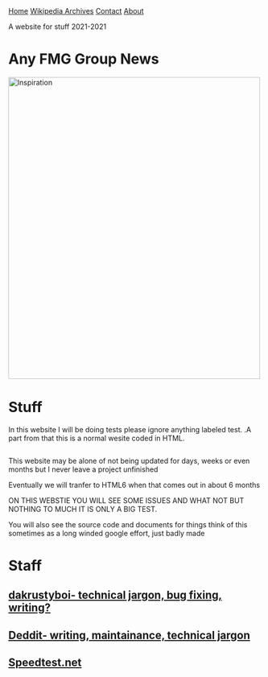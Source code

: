 <html>
<head>
<link rel="stylesheet" href="stylesheet.css">
<title>A testing area- Wow!</title>
</head>
    
<body>
    
<div class="topnav">
  <a class="active" href="#home">Home</a>
  <a href="https://thefmggroup.github.io/wikiarchive">Wikipedia Archives</a>
  <a href="contact">Contact</a>
  <a href="about">About</a>
</div> 
    
<p>A website for stuff 2021-2021</p>

<h1>Any FMG Group News</h1>
 
<img src="https://generated.inspirobot.me/a/bRelEYmaJ7.jpg" alt="Inspiration" class="center" style="width:500px;height:600px;">

<h1>Stuff</h1>

<p>
In this website I will be doing tests please ignore anything labeled test.
.A part from that this is a normal wesite coded in HTML.
</p>


<img class="https://external-content.duckduckgo.com/iu/?u=https%3A%2F%2Flogos-download.com%2Fwp-content%2Fuploads%2F2016%2F09%2FGitHub_logo.png&f=1&nofb=1">
    
<p>This website may be alone of not being updated for days, weeks or even months but I never leave a project unfinished </p>
    
<p>Eventually we will tranfer to HTML6 when that comes out in about 6 months</p>        
    
    
<p>ON THIS WEBSTIE YOU WILL SEE SOME ISSUES AND WHAT NOT BUT NOTHING TO MUCH IT IS ONLY A BIG TEST.</p>



<p>You will also see the source code and documents for things think of this sometimes as a long winded google effort, just badly made</p>
    
<h1> Staff </h1>
<h2><a href="/dakrustyboi">dakrustyboi- technical jargon, bug fixing, writing?</a></h2>
<h2><a href="https://www.youtube.com/channel/UC1NEDcS-XrFCURxCAwValZw">Deddit- writing, maintainance, technical jargon</a></h2>
<h2><a href="https://www.speedtest.net">Speedtest.net</a></h2>
</body>
</html>
